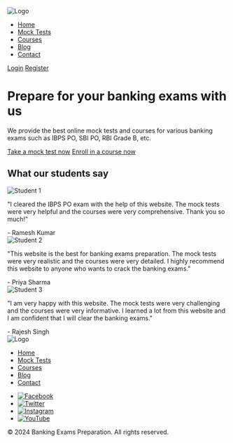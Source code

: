 <!DOCTYPE html>
<html lang="en">
<head>
    <meta charset="UTF-8">
    <title>Banking Exams Preparation</title>
    <link rel="stylesheet" href="style.css">
    <script src="script.js"></script>
</head>
<body>
    <!-- Header section -->
    <div class="header">
        <div class="container">
            <div class="logo">
                <img src="logo.png" alt="Logo">
            </div>
            <div class="menu">
                <ul>
                    <li><a href="index.html">Home</a></li>
                    <li><a href="mock-tests.html">Mock Tests</a></li>
                    <li><a href="courses.html">Courses</a></li>
                    <li><a href="blog.html">Blog</a></li>
                    <li><a href="contact.html">Contact</a></li>
                </ul>
            </div>
            <div class="login">
                <a href="login.html">Login</a>
                <a href="register.html">Register</a>
            </div>
        </div>
    </div>
    <!-- Banner section -->
    <div class="banner">
        <div class="container">
            <div class="banner-text">
                <h1>Prepare for your banking exams with us</h1>
                <p>We provide the best online mock tests and courses for various banking exams such as IBPS PO, SBI PO, RBI Grade B, etc.</p>
                <a href="mock-tests.html" class="btn">Take a mock test now</a>
                <a href="courses.html" class="btn">Enroll in a course now</a>
            </div>
        </div>
    </div>
    <!-- Testimonials section -->
    <div class="testimonials">
        <div class="container">
            <h2>What our students say</h2>
            <div class="testimonials-slider">
                <div class="testimonial">
                    <img src="student1.jpg" alt="Student 1">
                    <p>"I cleared the IBPS PO exam with the help of this website. The mock tests were very helpful and the courses were very comprehensive. Thank you so much!"</p>
                    <span>- Ramesh Kumar</span>
                </div>
                <div class="testimonial">
                    <img src="student2.jpg" alt="Student 2">
                    <p>"This website is the best for banking exams preparation. The mock tests were very realistic and the courses were very detailed. I highly recommend this website to anyone who wants to crack the banking exams."</p>
                    <span>- Priya Sharma</span>
                </div>
                <div class="testimonial">
                    <img src="student3.jpg" alt="Student 3">
                    <p>"I am very happy with this website. The mock tests were very challenging and the courses were very informative. I learned a lot from this website and I am confident that I will clear the banking exams."</p>
                    <span>- Rajesh Singh</span>
                </div>
            </div>
        </div>
    </div>
    <!-- Footer section -->
    <div class="footer">
        <div class="container">
            <div class="footer-logo">
                <img src="logo.png" alt="Logo">
            </div>
            <div class="footer-menu">
                <ul>
                    <li><a href="index.html">Home</a></li>
                    <li><a href="mock-tests.html">Mock Tests</a></li>
                    <li><a href="courses.html">Courses</a></li>
                    <li><a href="blog.html">Blog</a></li>
                    <li><a href="contact.html">Contact</a></li>
                </ul>
            </div>
            <div class="footer-social">
                <ul>
                    <li><a href="#"><img src="facebook.png" alt="Facebook"></a></li>
                    <li><a href="#"><img src="twitter.png" alt="Twitter"></a></li>
                    <li><a href="#"><img src="instagram.png" alt="Instagram"></a></li>
                    <li><a href="#"><img src="youtube.png" alt="YouTube"></a></li>
                </ul>
            </div>
            <div class="footer-copy">
                <p>© 2024 Banking Exams Preparation. All rights reserved.</p>
            </div>
        </div>
    </div>
</body>
</html>
